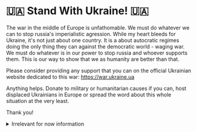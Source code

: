 # 🇺🇦 Stand With Ukraine! 🇺🇦

The war in the middle of Europe is unfathomable. We must do whatever we can to stop russia's imperialistic agression. While my heart bleeds for Ukraine, it's not just about one country. It is a about autocratic regimes doing the only thing they can against the democratic world - waging war. We must do whatever is in our power to stop russia and whoever supports them. This is our way to show that we as humanity are better than that.

Please consider providing any support that you can on the official Ukrainian website dedicated to this war: https://war.ukraine.ua

Anything helps. Donate to military or humanitarian causes if you can, host displaced Ukrainians in Europe or spread the word about this whole situation at the very least.

Thank you!

<details>
  <summary>Irrelevant for now information</summary>
  
# Hi 👋, I'm Igor!

![GitHub followers](https://img.shields.io/github/followers/niosus?label=github%20followers&style=for-the-badge)
![GitHub User's stars](https://img.shields.io/github/stars/niosus?affiliations=OWNER%2CCOLLABORATOR&label=total%20stars%20earned&style=for-the-badge&color=red)
![Visitors](https://api.visitorbadge.io/api/visitors?path=niosus%2Fniosus&countColor=%23263759)
![GitHub Sponsors](https://img.shields.io/github/sponsors/niosus?color=orange&style=for-the-badge)
[![Donate][img-paypal]][donate-paypal]


- I am teaching C++ on my [YouTube channel](https://www.youtube.com/@CodeForYourself). A good starting point is this GitHub organization: https://github.com/cpp-for-yourself
- 🤖 I am mostly interested in perception/localization/SLAM in anything related to robotics. You can see this by following my pinned repos and the carreer path on [LinkedIn](https://www.linkedin.com/in/igor-bogoslavskyi/). I have a PhD in robotics from the university of Bonn, from the [Cyrill Stachniss'](https://www.ipb.uni-bonn.de/people/cyrill-stachniss/) lab and I've published and presented at various robotics conferences like ICRA, IROS, RosCon etc. (see the list of publications below)
  <details>
  <summary>My publications (see also my <a href="https://scholar.google.de/citations?user=4HpTpIQAAAAJ&hl=en">Google Scholar</a>)
  </summary>
  <br/>
    
  [![Google Scholar](https://img.shields.io/static/v1?style=for-the-badge&label=Google%20Scholar&logo=googlescholar&message=Igor%20Bogoslavskyi&color=blue)](https://scholar.google.de/citations?user=4HpTpIQAAAAJ&hl=en)

    
  ## 2018
  - B. Della Corte, I. Bogoslavskyi, C. Stachniss, and G. Grisetti, [“A general framework for flexible multi-cue photometric point cloud registration,”](https://www.ipb.uni-bonn.de/wp-content/papercite-data/pdf/della-corte2018icra.pdf) in Proc. of the ieee int. conf. on robotics & automation (ICRA), 2018
  - I. Bogoslavskyi, [“Robot mapping and navigation in real-world environments,”](http://www.ipb.uni-bonn.de/pdfs/bogoslavskyi2018phd.pdf) PhD Thesis, 2018
  ## 2017
  - I. Bogoslavskyi and C. Stachniss, [“Analyzing the quality of matched 3d point clouds of objects,”](http://www.ipb.uni-bonn.de/pdfs/bogoslavskyi17iros.pdf) in Proc. of the ieee/rsj int. conf. on intelligent robots and systems (IROS), 2017
  - I. Bogoslavskyi and C. Stachniss, [“Efficient online segmentation for sparse 3d laser scans,”](http://www.ipb.uni-bonn.de/pdfs/bogoslavskyi16pfg.pdf) in Journal of photogrammetry, remote sensing and geoinformation science (PFG), 2017
  ## 2016
  - I. Bogoslavskyi, M. Mazuran, and C. Stachniss, [“Robust homing for autonomous robots,”](https://www.ipb.uni-bonn.de/wp-content/papercite-data/pdf/bogoslavskyi16icra.pdf) in Proc. of the ieee int. conf. on robotics & automation (icra), 2016.
  - I. Bogoslavskyi and C. Stachniss, [“Fast range image-based segmentation of sparse 3d laser scans for online operation,”](https://www.ipb.uni-bonn.de/wp-content/papercite-data/pdf/bogoslavskyi16iros.pdf) in Proc. of the ieee/rsj int. conf. on intelligent robots and systems (IROS), 2016.]
  - D. Perea-Ström, I. Bogoslavskyi, and C. Stachniss, [“Robust exploration and homing for autonomous robots,”](https://www.ipb.uni-bonn.de/wp-content/papercite-data/pdf/perea16jras.pdf) in Robotics and autonomous systems, 2016.
  ## 2015
  - I. Bogoslavskyi, L. Spinello, W. Burgard, and C. Stachniss, [“Where to park? minimizing the expected time to find a parking space,”](https://www.ipb.uni-bonn.de/wp-content/papercite-data/pdf/bogoslavskyi15icra.pdf) in Proc. of the ieee int. conf. on robotics & automation (ICRA), 2015
  ## 2013
  - I. Bogoslavskyi, O. Vysotska, J. Serafin, G. Grisetti, and C. Stachniss, [“Efficient traversability analysis for mobile robots using the kinect sensor,”](http://www.informatik.uni-freiburg.de/~stachnis/pdf/bogoslavskyi13ecmr.pdf) in Proc. of the european conf. on mobile robots (ECMR), 2013
  ---------
  </details>
- 💻 I am also fond of C++, I've talked at CppCon and am maintaining [EasyClangComplete](https://github.com/niosus/EasyClangComplete) - a Sublime Text 3/4 plugin for C++ code completion. Please donate something or sponsor me on GitHub if you find this effort useful!


</details>


[img-paypal]: https://img.shields.io/badge/Donate-PayPal-blue.svg?style=for-the-badge
[donate-paypal]: https://www.paypal.com/cgi-bin/webscr?cmd=_s-xclick&hosted_button_id=2QLY7J4Q944HS
